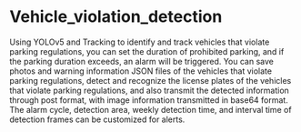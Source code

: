# Vehicle_violation_detection

Using YOLOv5 and Tracking to identify and track vehicles that violate parking regulations, you can set the duration of prohibited parking, and if the parking duration exceeds, an alarm will be triggered. You can save photos and warning information JSON files of the vehicles that violate parking regulations, detect and recognize the license plates of the vehicles that violate parking regulations, and also transmit the detected information through post format, with image information transmitted in base64 format. The alarm cycle, detection area, weekly detection time, and interval time of detection frames can be customized for alerts.

